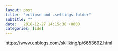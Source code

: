 ```yaml
---
layout: post
title:  "eclipse and .settings folder"
subtitle: ""
date:   2018-12-27 14:15:38 +0800
categories: [ide]
---
```


https://www.cnblogs.com/skillking/p/6653692.html